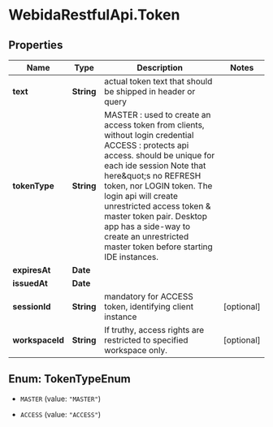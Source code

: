 # WebidaRestfulApi.Token

## Properties
Name | Type | Description | Notes
------------ | ------------- | ------------- | -------------
**text** | **String** | actual token text that should be shipped in header or query | 
**tokenType** | **String** | MASTER : used to create an access token from clients, without login credential ACCESS : protects api access. should be unique for each ide session  Note that here\&quot;s no REFRESH token, nor LOGIN token. The login api will create unrestricted access token &amp; master token pair. Desktop app has a side-way to create an unrestricted master token before starting IDE instances.  | 
**expiresAt** | **Date** |  | 
**issuedAt** | **Date** |  | 
**sessionId** | **String** | mandatory for ACCESS token, identifying client instance | [optional] 
**workspaceId** | **String** | If truthy, access rights are restricted to specified workspace only. | [optional] 


<a name="TokenTypeEnum"></a>
## Enum: TokenTypeEnum


* `MASTER` (value: `"MASTER"`)

* `ACCESS` (value: `"ACCESS"`)




